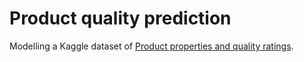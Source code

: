 # Product quality prediction
Modelling a Kaggle dataset of [Product properties and quality ratings](https://www.kaggle.com/uciml/red-wine-quality-cortez-et-al-2009). 
